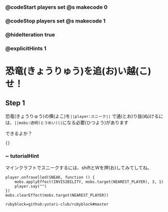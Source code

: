 ### @codeStart players set @s makecode 0
### @codeStop players set @s makecode 1

### @hideIteration true 
### @explicitHints 1

# 恐竜(きょうりゅう)を追(お)い越(こ)せ！
<!-- # Pass the dinosaur! -->

## Step 1

恐竜(きょうりゅう)の横(よこ)を``||player:スニーク||`` で通(とお)り抜(ぬ)けるには、``||mobs:透明(とうめい)||``になる必要(ひつよう)があります<br>

できるよか？

<!-- You need to ``||player:sneak past||`` the dinosaur by making yourself ``||mobs:invisible||``. Can you make this happen?  -->

```template
{}
``` 

### ~ tutorialHint
マインクラフトでスニークするには、shiftとWを押(お)してみてしてね。
<!-- Try pressing shift and W to sneak in Minecraft.  -->


```ghost
player.onTravelled(SNEAK, function () {
    mobs.applyEffect(INVISIBILITY, mobs.target(NEAREST_PLAYER), 3, 1)
    player.say("")
})
mobs.clearEffect(mobs.target(NEAREST_PLAYER))
```
```package
rubyblock=github:yutari-club/rubyblock#master
```